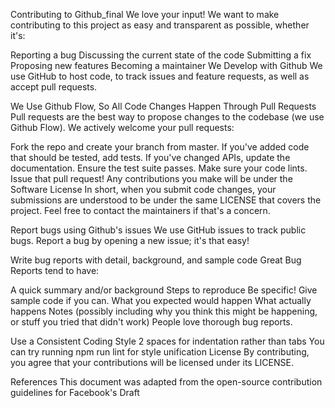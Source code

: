 
Contributing to Github_final
We love your input! We want to make contributing to this project as easy and transparent as possible, whether it's:

Reporting a bug
Discussing the current state of the code
Submitting a fix
Proposing new features
Becoming a maintainer
We Develop with Github
We use GitHub to host code, to track issues and feature requests, as well as accept pull requests.

We Use Github Flow, So All Code Changes Happen Through Pull Requests
Pull requests are the best way to propose changes to the codebase (we use Github Flow). We actively welcome your pull requests:

Fork the repo and create your branch from master.
If you've added code that should be tested, add tests.
If you've changed APIs, update the documentation.
Ensure the test suite passes.
Make sure your code lints.
Issue that pull request!
Any contributions you make will be under the Software License
In short, when you submit code changes, your submissions are understood to be under the same LICENSE that covers the project. Feel free to contact the maintainers if that's a concern.

Report bugs using Github's issues
We use GitHub issues to track public bugs. Report a bug by opening a new issue; it's that easy!

Write bug reports with detail, background, and sample code
Great Bug Reports tend to have:

A quick summary and/or background
Steps to reproduce
Be specific!
Give sample code if you can.
What you expected would happen
What actually happens
Notes (possibly including why you think this might be happening, or stuff you tried that didn't work)
People love thorough bug reports.

Use a Consistent Coding Style
2 spaces for indentation rather than tabs
You can try running npm run lint for style unification
License
By contributing, you agree that your contributions will be licensed under its LICENSE.

References
This document was adapted from the open-source contribution guidelines for Facebook's Draft
